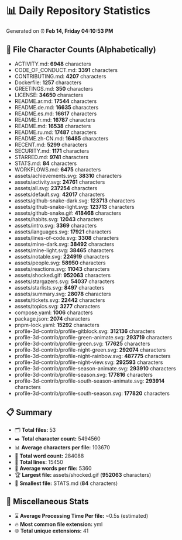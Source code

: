# 📊 Daily Repository Statistics
Generated on ⏰ **Feb 14, Friday 04:10:53 PM**

## 📂 File Character Counts (Alphabetically)
- ACTIVITY.md: **6948** characters
- CODE_OF_CONDUCT.md: **3391** characters
- CONTRIBUTING.md: **4207** characters
- Dockerfile: **1257** characters
- GREETINGS.md: **350** characters
- LICENSE: **34650** characters
- README.ar.md: **17544** characters
- README.de.md: **16635** characters
- README.es.md: **16617** characters
- README.fr.md: **16787** characters
- README.md: **16538** characters
- README.ru.md: **17487** characters
- README.zh-CN.md: **16485** characters
- RECENT.md: **5299** characters
- SECURITY.md: **1171** characters
- STARRED.md: **9741** characters
- STATS.md: **84** characters
- WORKFLOWS.md: **6475** characters
- assets/achievements.svg: **38310** characters
- assets/activity.svg: **24761** characters
- assets/all.svg: **237254** characters
- assets/default.svg: **42017** characters
- assets/github-snake-dark.svg: **123713** characters
- assets/github-snake-light.svg: **123713** characters
- assets/github-snake.gif: **418468** characters
- assets/habits.svg: **12043** characters
- assets/intro.svg: **3369** characters
- assets/languages.svg: **17921** characters
- assets/lines-of-code.svg: **3308** characters
- assets/mine-dark.svg: **38492** characters
- assets/mine-light.svg: **38465** characters
- assets/notable.svg: **224919** characters
- assets/people.svg: **58950** characters
- assets/reactions.svg: **11043** characters
- assets/shocked.gif: **952063** characters
- assets/stargazers.svg: **54037** characters
- assets/starlists.svg: **8497** characters
- assets/summary.svg: **28078** characters
- assets/tickets.svg: **22442** characters
- assets/topics.svg: **3277** characters
- compose.yaml: **1006** characters
- package.json: **2074** characters
- pnpm-lock.yaml: **15292** characters
- profile-3d-contrib/profile-gitblock.svg: **312136** characters
- profile-3d-contrib/profile-green-animate.svg: **293719** characters
- profile-3d-contrib/profile-green.svg: **177625** characters
- profile-3d-contrib/profile-night-green.svg: **292074** characters
- profile-3d-contrib/profile-night-rainbow.svg: **487775** characters
- profile-3d-contrib/profile-night-view.svg: **292593** characters
- profile-3d-contrib/profile-season-animate.svg: **293910** characters
- profile-3d-contrib/profile-season.svg: **177816** characters
- profile-3d-contrib/profile-south-season-animate.svg: **293914** characters
- profile-3d-contrib/profile-south-season.svg: **177820** characters

## 📋 Summary
- 🗂️ **Total files:** 53
- ✒️ **Total character count:** 5494560
- 📊 **Average characters per file:** 103670
- 📝 **Total word count:** 284088
- 🧾 **Total lines:** 15450
- 📐 **Average words per file:** 5360
- 🏆 **Largest file:** assets/shocked.gif (**952063** characters)
- 🥉 **Smallest file:** STATS.md (**84** characters)

## 🌟 Miscellaneous Stats
- ⌛ **Average Processing Time Per file:** ~0.5s (estimated)
- 🔥 **Most common file extension:** yml
- 🌐 **Total unique extensions:** 41
